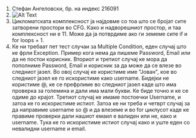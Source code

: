 1. Стефан Ангеловски, бр. на индекс 216091
2. ![Alt Text](https://i.imgur.com/4b9lg5F.png)
3. Цикломатската комплексност ја најдовме со тоа што се бројат сите затворени простори во CFG. Како и надворешниот простор, и таа комплексност ни е 11.
Може да ја потврдиме ако ги земеме сите if и for loops + 1.
4. Ке ни требаат пет тест случаи за Multiple Condition, еден случај што ке фрли Exception. Пример кога нема да пишеме Password, Email или да не постои корисник.
Вториот и третиот случај ке мора да пополниме Password, Email и корисник за да може да се влезе во следниот јазел. Во овој случај ке користиме име "Јован", кое во следниот јазел ке го искористиме како username.
Бидејки не користиме @, ке се префрлиме во следниот јазел каде што има проверка за големина и дали има мали букви. Ке биде точно и ке се одиме до крајот.
Третиот случај ке имаме постоечки Username, и затоа ке го искористиме истиот. Затоа ке ни треба и четврт случај за да направиме username so @ и да влеземе и во for циклусот каде ке правиме проверки дали нашиот емаил е валиден или не, како и username.
Тука ке го искористиме истиот случај како и уште еден со невалидни username и email.
